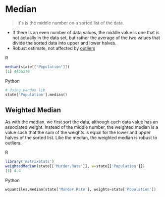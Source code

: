 # Median

> It's is the middle number on a sorted list of the data.

* If there is an even number of data values, the middle value is one that is not actually in the data set, but rather the average of the two values that divide the sorted data into upper and lower halves.
* Robust estimate, not affected by [outliers](outliers.md)

R

```r
median(state[['Population']])
[1] 4436370
```

Python

``` python
# Using pandas lib
state['Population'].median()
```


## Weighted Median 

As with the median, we first sort the data, although each data value has an associated weight. Instead of the middle number, the weighted  median is a value such that the sum of the weights is equal for the lower and upper halves of the sorted list. Like the median, the weighted median is robust to outliers.

R

```r
library('matrixStats')
weightedMedian(state[['Murder.Rate']], w=state[['Population']])
[1] 4.4
```

Python

``` python
wquantiles.median(state['Murder.Rate'], weights=state['Population'])
```
